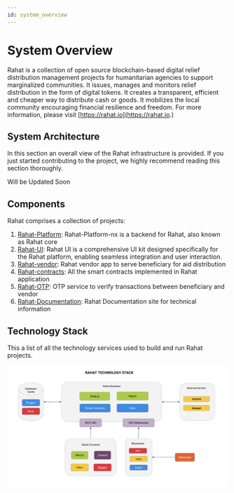 ```yaml
---
id: system_overview
---
```


# System Overview

Rahat is a collection of open source blockchain-based digital relief distribution management projects  for humanitarian agencies to support marginalized communities. It issues, manages and monitors relief distribution in the form of digital tokens. It creates a transparent, efficient and cheaper way to distribute cash or goods. It mobilizes the local community encouraging financial resilience and freedom. For more information, please visit [https://rahat.io](https://rahat.io.)

## System Architecture

In this section an overall view of the Rahat infrastructure is provided. If you just started contributing to the project, we highly recommend reading this section thoroughly.

Will be Updated Soon

## Components

Rahat comprises a collection of projects:


1. [Rahat-Platform](https://github.com/rahataid/rahat-platform-nx): Rahat-Platform-nx is a backend for Rahat, also known as Rahat core
2. [Rahat-UI](https://github.com/rahataid/rahat-ui): Rahat UI is a comprehensive UI kit designed specifically for the Rahat platform, enabling seamless integration and user interaction.
3. [Rahat-vendor](https://github.com/rahataid/rahat-vendor-ionic): Rahat vendor app to serve beneficiary for aid distribution
4. [Rahat-contracts](https://github.com/rahataid/rahat-contracts): All the smart contracts implemented in Rahat application
5. [Rahat-OTP](https://github.com/rahataid/rahat-otp): OTP service to verify transactions between beneficiary and vendor
6. [Rahat-Documentation](https://github.com/rahataid/rahat-documentation): Rahat Documentation site for technical information


## Technology Stack

This a list of all the technology services used to build and run Rahat projects. 

![Rahat Technology Stack](./assets/tech_stack.png)